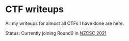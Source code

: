 # CTF writeups

All my writeups for almost all CTFs I have done are here.

Status: Currently joining Round0 in [NZCSC 2021](https://cybersecuritychallenge.org.nz/)

